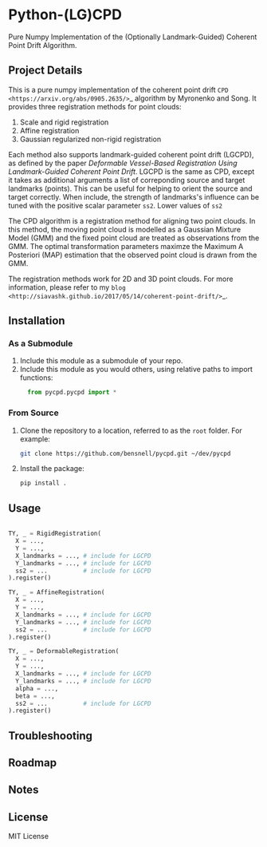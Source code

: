 # Python-(LG)CPD

Pure Numpy Implementation of the (Optionally Landmark-Guided) Coherent Point Drift Algorithm.

## Project Details

This is a pure numpy implementation of the coherent point drift `CPD <https://arxiv.org/abs/0905.2635/>`_ algorithm by Myronenko and Song. It provides three registration methods for point clouds: 
1. Scale and rigid registration
2. Affine registration
3. Gaussian regularized non-rigid registration

Each method also supports landmark-guided coherent point drift (LGCPD), as defined by the paper *Deformable Vessel-Based Registration Using Landmark-Guided Coherent Point Drift*. LGCPD is the same as CPD, except it takes as additional arguments a list of correponding source and target landmarks (points). This can be useful for helping to orient the source and target correctly. When include, the strength of landmarks's influence can be tuned with the positive scalar parameter `ss2`. Lower values of `ss2`

The CPD algorithm is a registration method for aligning two point clouds. In this method, the moving point cloud is modelled as a Gaussian Mixture Model (GMM) and the fixed point cloud are treated as observations from the GMM. The optimal transformation parameters maximze the Maximum A Posteriori (MAP) estimation that the observed point cloud is drawn from the GMM.

The registration methods work for 2D and 3D point clouds. For more information, please refer to my `blog <http://siavashk.github.io/2017/05/14/coherent-point-drift/>`_.

## Installation

### As a Submodule

1. Include this module as a submodule of your repo.
2. Include this module as you would others, using relative paths to import functions:
   ```python
     from pycpd.pycpd import *
   ```

### From Source

1. Clone the repository to a location, referred to as the ``root`` folder. For example:
   ```bash
   git clone https://github.com/bensnell/pycpd.git ~/dev/pycpd
   ```
2. Install the package:
   ```bash
   pip install .
   ```

## Usage

```python

TY, _ = RigidRegistration(
  X = ...,
  Y = ...,
  X_landmarks = ..., # include for LGCPD
  Y_landmarks = ..., # include for LGCPD
  ss2 = ...          # include for LGCPD
).register()

TY, _ = AffineRegistration(
  X = ...,
  Y = ...,
  X_landmarks = ..., # include for LGCPD
  Y_landmarks = ..., # include for LGCPD
  ss2 = ...          # include for LGCPD
).register()

TY, _ = DeformableRegistration(
  X = ...,
  Y = ...,
  X_landmarks = ..., # include for LGCPD
  Y_landmarks = ..., # include for LGCPD
  alpha = ...,        
  beta = ...,
  ss2 = ...          # include for LGCPD
).register()

```

## Troubleshooting

## Roadmap

## Notes

## License

MIT License